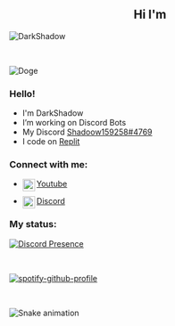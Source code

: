 <h2 align="center">Hi I'm</h2>
<img src="assets/standard.gif" alt="DarkShadow">
<p align="center">
    <img alt="" src=https://img.shields.io/github/stars/MrDarkShdoow?affiliations=OWNER%2CCOLLABORATOR />
    <img alt="" src=https://komarev.com/ghpvc/?username=MrDarkShadoow />
</p>

<img src="https://cdn.discordapp.com/attachments/636502333718790154/942136446863704074/image1.jpg" alt="Doge">

### Hello!

<ul>
  <li> I'm DarkShadow</li>
  <li> I’m working on Discord Bots</li>
  <li> My Discord <a href="https://www.discord.com/users/580821309420994590">Shadoow159258#4769</a></li>
  <li> I code on <a href="https://replit.com" target="_blank">Replit</a></li>
</ul>

### Connect with me:

- <img align="left" alt="youtube" width="22px" src="https://cdn.jsdelivr.net/npm/simple-icons@v3/icons/youtube.svg" />[Youtube](https://www.youtube.com/channel/UC4zkPH1ticImcO4-fjM2pZA)

- <img align="left" alt="discord" width="22px" src="https://cdn.jsdelivr.net/npm/simple-icons@v3/icons/discord.svg" />[Discord](https://www.discord.com/users/580821309420994590)

### My status:

[![Discord Presence](https://lanyard-profile-readme.vercel.app/api/580821309420994590
                            )](https://discord.com/users/580821309420994590)

<br>

[![spotify-github-profile](https://spotify-github-profile.vercel.app/api/view?uid=5sgrqedc5b5g0w9wt09lpgqyd&cover_image=true&theme=default&bar_color=53b14f&bar_color_cover=false)](https://spotify-github-profile.vercel.app/api/view?uid=5sgrqedc5b5g0w9wt09lpgqyd&redirect=true)

<br>

  ![Snake animation](https://github.com/MrDarkShadoow/MrDarkShadoow/blob/output/github-contribution-grid-snake.svg)
